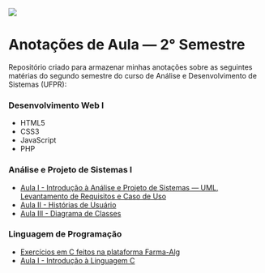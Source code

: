 
![](https://i.imgur.com/r3TagdT.png)


# Anotações de Aula — 2° Semestre

Repositório criado para armazenar minhas anotações sobre as seguintes matérias do segundo semestre do curso de Análise e Desenvolvimento de Sistemas (UFPR):
### Desenvolvimento Web I
* HTML5
* CSS3
* JavaScript
* PHP

### Análise e Projeto de Sistemas I
* [Aula I - Introdução à Análise e Projeto de Sistemas — UML, Levantamento de Requisitos e Caso de Uso](https://github.com/anecodes/studynotes/blob/master/Aula%201%20-%20Introducao%20AOO%20-%20Caso%20de%20Uso.md)
* [Aula II - Histórias de Usuário](https://github.com/anecodes/studynotes/blob/master/Aula%202%20-%20Histórias%20de%20Usuário.md)
* [Aula III - Diagrama de Classes](https://github.com/anecodes/studynotes/blob/master/diagramaClasses.md)

### Linguagem de Programação
* [Exercícios em C feitos na plataforma Farma-Alg](https://github.com/anecodes/exercicios-em-c)
* [Aula I - Introdução à Linguagem C](https://github.com/anecodes/studynotes/blob/master/Linguagem%20de%20Programação/aula1LP.md)
